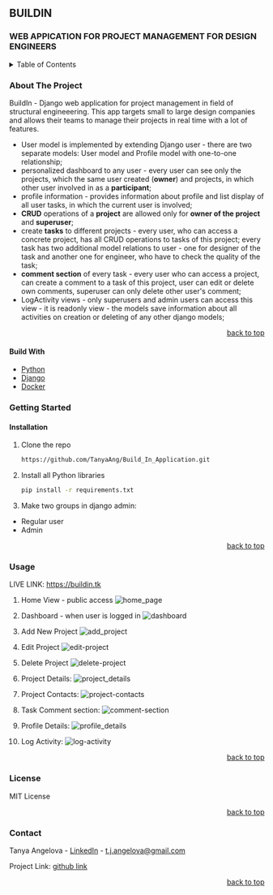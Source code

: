 ## BUILDIN

### WEB APPICATION FOR PROJECT MANAGEMENT FOR DESIGN ENGINEERS

<details>
  <summary>Table of Contents</summary>
  <ol>
    <li>
      <a href="#about-the-project">About The Project</a>
      <ul>
        <li><a href="#built-with">Built With</a></li>
      </ul>
    </li>
    <li>
      <a href="#getting-started">Getting Started</a>
      <ul>
        <li><a href="#installation">Installation</a></li>
      </ul>
    </li>
    <li><a href="#usage">Usage</a></li>
    <li><a href="#roadmap">API endpoints</a></li>
    <li><a href="#license">License</a></li>
    <li><a href="#contact">Contact</a></li>
  </ol>
</details>

### About The Project

BuildIn - Django web application for project management in field of structural engineeering.
This app targets small to large design companies and allows their teams to manage their projects in real time with a lot
of features.

- User model is implemented by extending Django user - there are two separate models: User model and Profile model with
  one-to-one relationship;
- personalized dashboard to any user - every user can see only the projects, which the same user created (<b>owner</b>)
  and projects, in which other user involved in as a <b>participant</b>;
- profile information - provides information about profile and list display of all user tasks, in which the current user
  is involved;
- <b>CRUD</b> operations of a <b>project</b> are allowed only for <b>owner of the project</b> and <b>superuser</b>;
- create <b>tasks</b> to different projects - every user, who can access a concrete project, has all CRUD operations to
  tasks of this project; every task has two additional model relations to user - one for designer of the task and
  another one for engineer, who have to check the quality of the task;
- <b>comment section</b> of every task - every user who can access a project, can create a comment to a task of this
  project, user can edit or delete own comments, superuser can only delete other user's comment;
- LogActivity views - only superusers and admin users can access this view - it is readonly view - the models save
  information about all activities on creation or deleting of any other django models;

<p align="right"><a href="#top">back to top</a></p>

#### Build With

* [Python](https://www.python.org/)
* [Django](https://www.django-rest-framework.org/)
* [Docker](https://www.docker.com/)

### Getting Started

#### Installation

1. Clone the repo
   ```sh
   https://github.com/TanyaAng/Build_In_Application.git
   ```
2. Install all Python libraries
   ```sh
   pip install -r requirements.txt
   ```
3. Make two groups in django admin:
 - Regular user
 - Admin

<p align="right"><a href="#top">back to top</a></p>

### Usage
LIVE LINK: https://buildin.tk

1. Home View - public access
![home_page](https://user-images.githubusercontent.com/18015470/207098928-704a5cb1-eeb6-408c-8815-a89e6737994f.PNG)

2. Dashboard - when user is logged in
![dashboard](https://user-images.githubusercontent.com/18015470/207099019-827a878a-4853-4ff4-9cb2-5830b7cfe585.PNG)


3. Add New Project
![add_project](https://user-images.githubusercontent.com/18015470/207099046-58403283-c371-4f03-8143-ba969c081455.PNG)


4. Edit Project
![edit-project](https://user-images.githubusercontent.com/18015470/207099072-c485c9b4-758b-4f57-96fd-3f8d299f6a6b.PNG)

5. Delete Project
![delete-project](https://user-images.githubusercontent.com/18015470/207099091-7fdfcb92-265d-4f4d-b386-c3677e816f7e.PNG)

6. Project Details:
![project_details](https://user-images.githubusercontent.com/18015470/207099131-af7e4309-800a-4340-8ba8-c96fd05f5c83.PNG)

7. Project Contacts:
![project-contacts](https://user-images.githubusercontent.com/18015470/207099156-336ff02f-4dcc-4885-a379-38db70d65ce6.PNG)

8. Task Comment section:
![comment-section](https://user-images.githubusercontent.com/18015470/207099186-a3147f78-9281-4461-aa90-14e51bdaf8ca.PNG)

9. Profile Details: 
![profile_details](https://user-images.githubusercontent.com/18015470/207099218-df55faad-bb88-47dc-8b98-a9a0fc6012eb.PNG)

10. Log Activity:
![log-activity](https://user-images.githubusercontent.com/18015470/207099251-7998f79a-cb4e-4a82-8e27-16855746b7b7.PNG)


    
<p align="right"><a href="#top">back to top</a></p>

### License

MIT License

<p align="right"><a href="#top">back to top</a></p>

### Contact

Tanya Angelova - [LinkedIn](https://www.linkedin.com/in/tanya-angelova-44b03590/) - t.j.angelova@gmail.com

Project Link: [github link]

<p align="right"><a href="#top">back to top</a></p>

[LinkedIn]: https://www.linkedin.com/in/tanya-angelova-44b03590/

[github link]: https://github.com/TanyaAng/Build_In_Application.git
